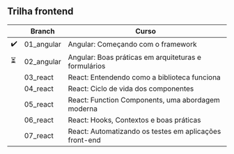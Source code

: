 ## Trilha frontend
|  | Branch | Curso |
| --- | --- | --- |
| ✔️ | 01_angular | Angular: Começando com o framework |
| ⏳ | 02_angular | Angular: Boas práticas em arquiteturas e formulários |
|  | 03_react | React: Entendendo como a biblioteca funciona |
|  | 04_react | React: Ciclo de vida dos componentes |
|  | 05_react | React: Function Components, uma abordagem moderna |
|  | 06_react | React: Hooks, Contextos e boas práticas |
|  | 07_react | React: Automatizando os testes em aplicações front-end |

